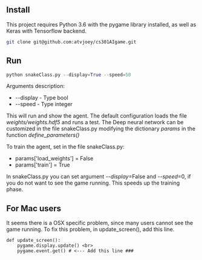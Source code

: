 ## Install
This project requires Python 3.6 with the pygame library installed, as well as Keras with Tensorflow backend.
```bash
git clone git@github.com:atvjoey/cs301AIgame.git
```

## Run
```python
python snakeClass.py --display=True --speed=50
```
Arguments description:

- --display - Type bool
- --speed - Type integer

This will run and show the agent. The default configuration loads the file *weights/weights.hdf5* and runs a test.
The Deep neural network can be customized in the file snakeClass.py modifying the dictionary *params* in the function *define_parameters()*

To train the agent, set in the file snakeClass.py:
- params['load_weights'] = False
- params['train'] = True

In snakeClass.py you can set argument *--display*=False and *--speed*=0, if you do not want to see the game running. This speeds up the training phase.

## For Mac users
It seems there is a OSX specific problem, since many users cannot see the game running.
To fix this problem, in update_screen(), add this line.

```                              
def update_screen():
    pygame.display.update() <br>
    pygame.event.get() # <--- Add this line ###
```
